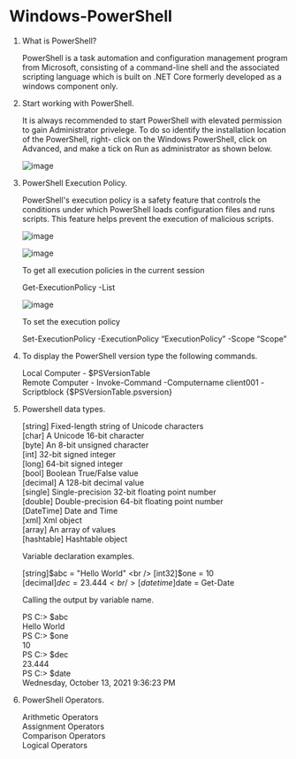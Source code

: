 # Windows-PowerShell
1. What is PowerShell?

    PowerShell is a task automation and configuration management program from Microsoft, consisting of a command-line shell and the associated scripting language which is built     on .NET Core formerly developed as a windows component only.

2. Start working with PowerShell.

    It is always recommended to start PowerShell with elevated permission to gain Administrator privelege. To do so identify the installation location of the PowerShell, right-     click on the Windows PowerShell, click on Advanced, and make a tick on Run as administrator as shown below.

    ![image](https://user-images.githubusercontent.com/55215524/136864038-0d1ee1c2-1c05-46c0-84f5-de0d3afc597b.png)

3. PowerShell Execution Policy.

    PowerShell's execution policy is a safety feature that controls the conditions under which PowerShell loads configuration files and runs scripts. This feature helps prevent     the execution of malicious scripts.

    ![image](https://user-images.githubusercontent.com/55215524/137039957-31c9f09f-d0f3-4690-81a0-8471cdd3ec0d.png)

    ![image](https://user-images.githubusercontent.com/55215524/137040679-a47971f9-60ff-495f-bb23-7d912801d1d6.png)

    To get all execution policies in the current session

    Get-ExecutionPolicy -List

    ![image](https://user-images.githubusercontent.com/55215524/137041475-785576cd-06c7-4dca-91a6-7b20dc91afe0.png)

    To set the execution policy 

    Set-ExecutionPolicy -ExecutionPolicy “ExecutionPolicy” -Scope “Scope”

4. To display the PowerShell version type the following commands.

    Local Computer -  $PSVersionTable <br />
    Remote Computer - Invoke-Command -Computername client001 -Scriptblock {$PSVersionTable.psversion}

5. Powershell data types.

    [string]    Fixed-length string of Unicode characters <br />
    [char]      A Unicode 16-bit character <br />
    [byte]      An 8-bit unsigned character <br />
    [int]       32-bit signed integer <br />
    [long]      64-bit signed integer <br />
    [bool]      Boolean True/False value <br />
    [decimal]   A 128-bit decimal value <br />
    [single]    Single-precision 32-bit floating point number <br />
    [double]    Double-precision 64-bit floating point number <br />
    [DateTime]  Date and Time <br />
    [xml]       Xml object <br />
    [array]     An array of values <br />
    [hashtable] Hashtable object <br />

    Variable declaration examples.
    
    [string]$abc = "Hello World" <br />
    [int32]$one = 10 <br />
    [decimal]$dec = 23.444 <br />
    [datetime]$date = Get-Date <br />
    
    Calling the output by variable name.
    
    PS C:\> $abc <br />
    Hello World <br />
    PS C:\> $one <br />
    10 <br />
    PS C:\> $dec <br />
    23.444 <br />
    PS C:\> $date <br />
    Wednesday, October 13, 2021 9:36:23 PM

6. PowerShell Operators.

    Arithmetic Operators <br />
    Assignment Operators <br />
    Comparison Operators <br />
    Logical Operators <br />


